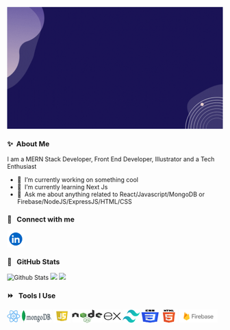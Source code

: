 <img src="https://github.com/EjuMir/EjuMir/blob/main/Hello%20There%20!%20Welcome%20to%20my%20Geek%20World!.gif" alt="intro">

### ✨&nbsp; About Me
I am a MERN Stack Developer, Front End Developer, Illustrator and a Tech Enthusiast 
- 🔭 &nbsp;I’m currently working on something cool
- 🌱 &nbsp;I’m currently learning Next Js
- 💬 &nbsp;Ask me about anything related to React/Javascript/MongoDB or Firebase/NodeJS/ExpressJS/HTML/CSS

### 🔗 &nbsp; Connect with me
<a href="https://linkedin.com/in/mir-eju" target="blank"><img align="center" src="https://raw.githubusercontent.com/EjuMir/EjuMir/main/linkedin-logo-linkedin-logo-transparent-linkedin-icon-transparent-free-free-png.webp" alt="gautamkrishnar" height="40" width="40" /></a>

### 📕 &nbsp; GitHub Stats 
![Github Stats](https://github-readme-stats.vercel.app/api?username=EjuMir&bg_color=30,000435,000000&title_color=fff&text_color=fff)
![](https://raw.githubusercontent.com/EjuMir/github-stats-transparent/output/generated/overview.svg)
![](https://raw.githubusercontent.com/EjuMir/github-stats-transparent/output/generated/languages.svg)

### ⏩ &nbsp; Tools I Use
<p align='left'>
  <img src="https://raw.githubusercontent.com/EjuMir/EjuMir/main/Icons/react_logo-512.webp" alt="React" width="30" height="30">
  <img src="https://github.com/EjuMir/EjuMir/blob/main/Icons/MongoDB_Logo.svg.png" alt="MongoDB" width="70" height="30">
  <img src="https://raw.githubusercontent.com/EjuMir/EjuMir/main/Icons/javascript-logo-javascript-icon-transparent-free-png.webp" alt="JavaScript" width="40" height="30">
  <img src="https://github.com/EjuMir/EjuMir/blob/main/Icons/1280px-Node.js_logo.svg.png" alt="Node Js" width="70" height="30">
  <img src="https://raw.githubusercontent.com/EjuMir/EjuMir/main/Icons/expressjs_logo_icon_169185.webp" alt="ExpressJs" width="40" height="30">
  <img src="https://github.com/EjuMir/EjuMir/blob/main/Icons/tailwind-css-logo-5AD4175897-seeklogo.com.png" alt="Tailwind CSS" width="40" height="30">
  <img src="https://github.com/EjuMir/EjuMir/blob/main/Icons/css-logo.png" alt="CSS" width="40" height="30">
  <img src="https://github.com/EjuMir/EjuMir/blob/main/Icons/HTML5_logo_and_wordmark.svg.png" alt="CSS" width="40" height="30">
  <img src="https://github.com/EjuMir/EjuMir/blob/main/Icons/Firebase_Logo.png" alt="Firebase" width="90" height="30">
</p>

